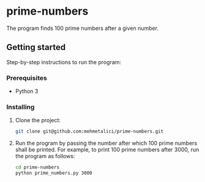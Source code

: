 # prime-numbers
The program finds 100 prime numbers after a given number.

## Getting started
Step-by-step instructions to run the program:
### Prerequisites
- Python 3

### Installing
1. Clone the project:
    ```bash
    git clone git@github.com:mehmetalici/prime-numbers.git
    ```
2. Run the program by passing the number after which 100 prime numbers shall be printed. For example, to print 100 prime numbers after 3000, run the program as follows:
    ```bash
    cd prime-numbers
    python prime_numbers.py 3000
    ```

